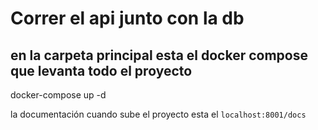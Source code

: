 # Correr el api junto con la db

## en la carpeta principal esta el docker compose que levanta todo el proyecto

docker-compose up -d

la documentación cuando sube el proyecto esta el ``localhost:8001/docs``


